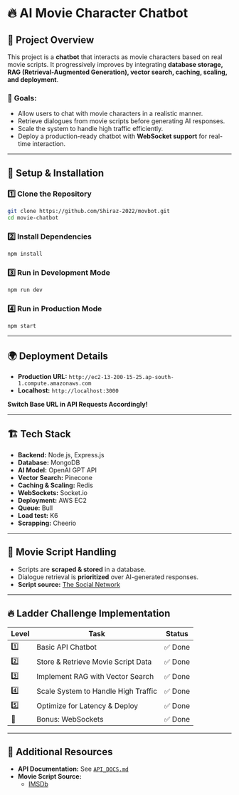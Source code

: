 # 🔥 AI Movie Character Chatbot

## 📌 Project Overview

This project is a **chatbot** that interacts as movie characters based on real movie scripts. It progressively improves by integrating **database storage, RAG (Retrieval-Augmented Generation), vector search, caching, scaling, and deployment**.

### 🎯 **Goals:**

- Allow users to chat with movie characters in a realistic manner.
- Retrieve dialogues from movie scripts before generating AI responses.
- Scale the system to handle high traffic efficiently.
- Deploy a production-ready chatbot with **WebSocket support** for real-time interaction.

---

## 🚀 **Setup & Installation**

### 1️⃣ **Clone the Repository**

```bash
git clone https://github.com/Shiraz-2022/movbot.git
cd movie-chatbot
```

### 2️⃣ **Install Dependencies**

```bash
npm install
```

### 3️⃣ **Run in Development Mode**

```bash
npm run dev
```

### 4️⃣ **Run in Production Mode**

```bash
npm start
```

---

## 🌍 **Deployment Details**

- **Production URL:** `http://ec2-13-200-15-25.ap-south-1.compute.amazonaws.com`
- **Localhost:** `http://localhost:3000`

**Switch Base URL in API Requests Accordingly!**

---

## 🏗️ **Tech Stack**

- **Backend:** Node.js, Express.js
- **Database:** MongoDB
- **AI Model:** OpenAI GPT API
- **Vector Search:** Pinecone
- **Caching & Scaling:** Redis
- **WebSockets:** Socket.io
- **Deployment:** AWS EC2
- **Queue:** Bull
- **Load test:** K6
- **Scrapping:** Cheerio

---

## 📜 **Movie Script Handling**

- Scripts are **scraped & stored** in a database.
- Dialogue retrieval is **prioritized** over AI-generated responses.
- **Script source:** [The Social Network](https://imsdb.com/scripts/Social-Network,-The.html)

---

## 🔥 **Ladder Challenge Implementation**

| Level | Task                                | Status  |
| ----- | ----------------------------------- | ------- |
| 1️⃣    | Basic API Chatbot                   | ✅ Done |
| 2️⃣    | Store & Retrieve Movie Script Data  | ✅ Done |
| 3️⃣    | Implement RAG with Vector Search    | ✅ Done |
| 4️⃣    | Scale System to Handle High Traffic | ✅ Done |
| 5️⃣    | Optimize for Latency & Deploy       | ✅ Done |
| 🎁    | Bonus: WebSockets                   | ✅ Done |

---

## 🔗 **Additional Resources**

- **API Documentation:** See [`API_DOCS.md`](./API_DOCS.md)
- **Movie Script Source:**
  - [IMSDb](https://www.imsdb.com/)
